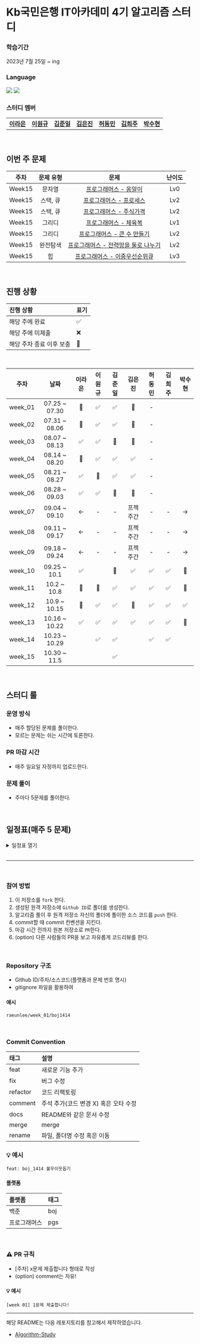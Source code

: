 # Kb국민은행 IT아카데미 4기 알고리즘 스터디
### 학습기간
2023년 7월 25일 ~ ing

### Language
<img src="https://img.shields.io/badge/Java-007396.svg?&style=for-the-badge&logo=Java&logoColor=white"> <img src="https://img.shields.io/badge/python-007396.svg?&style=for-the-badge&logo=Java&logoColor=white"> 
### 스터디 멤버

<table>
  <tr>
    <td align="center"><a href="https://github.com/raeunlee"><b>이라은</b></a></td>
    <td align="center"><a href="https://github.com/OneK-2"><b>이원규</b></a></td>
    <td align="center"><a href="https://github.com/junirii"><b>김준일</b></a></td>
    <td align="center"><a href="https://github.com/dolssun"><b>김은진</b></a></td>
    <td align="center"><a href="https://github.com/hurdong"><b>허동민</b></a></td>
    <td align="center"><a href="https://github.com/hejoo345"><b>김희주</b></a></td>
    <td align="center"><a href="https://github.com/SuHyeon2Park"><b>박수현</b></a></td>
  </tr>
</table>

<br/>

## 이번 주 문제

| 주차 | 문제 유형 | 문제 | 난이도 |
|:---:|:---:|:---:|:---:|
|Week15| 문자열| [프로그래머스 - 옹알이 ](https://school.programmers.co.kr/learn/courses/30/lessons/120956) | Lv0 |
|Week15| 스택, 큐 | [프로그래머스 - 프로세스 ](https://school.programmers.co.kr/learn/courses/30/lessons/42587) | Lv2 |
|Week15| 스택, 큐 | [프로그래머스 - 주식가격 ](https://school.programmers.co.kr/learn/courses/30/lessons/42584) | Lv2 |
|Week15| 그리디 | [프로그래머스 - 체육복](https://school.programmers.co.kr/learn/courses/30/lessons/42862) | Lv1 |
|Week15| 그리디 | [프로그래머스 - 큰 수 만들기](https://school.programmers.co.kr/learn/courses/30/lessons/42883) | Lv2 |
|Week15| 완전탐색 | [프로그래머스 - 전력망을 둘로 나누기](https://school.programmers.co.kr/learn/courses/30/lessons/86971) | Lv2 |
|Week15| 힙 | [프로그래머스 - 이중우선순위큐](https://school.programmers.co.kr/learn/courses/30/lessons/42628) | Lv3  |

<br/>

## 진행 상황

| 진행 상황            | 표기  |
|:-----------------|:----|
| 해당 주에 완료       | ✅ |
| 해당 주에 미제출   | ❌ |
| 해당 주차 종료 이후 보충 | 🔺 |

<br>

|   주차    |      날짜       | 이라은 | 이원규 | 김준일 | 김은진 | 허동민 | 김희주 | 박수현 | 
|:-------:|:-------------:|:-------:|:---------:|:--------:|:------------:|:------------:|:------------:|:------------:|
| week_01 | 07.25 ~ 07.30 |   🔺     |    ✅     |    ✅    |    🔺      |-|||
| week_02 | 07.31 ~ 08.06 |   🔺      |   ✅     |    ✅         |    🔺       |-|||
| week_03 | 08.07 ~ 08.13 |   ✅     |   ✅     |  🔺       |    🔺       |-|||
| week_04 | 08.14 ~ 08.20 |   🔺    |   ✅     | ✅     |    ✅       |-|||
| week_05 | 08.21 ~ 08.27 |   ✅     |   🔺    | ✅     |    ✅       |-|||
| week_06 | 08.28 ~ 09.03 |   ✅     |   ✅    | 🔺     |    🔺   |-|||
| week_07 | 09.04 ~ 09.10 |<-|-|-|프젝주간|-|-|->|
| week_08 | 09.11 ~ 09.17 |<-|-|-|프젝주간|-|-|->|
| week_09 | 09.18 ~ 09.24 |<-|-|-|프젝주간|-|-|->|
| week_10 | 09.25 ~ 10.1 |  ✅    |      |  🔺    |  ✅     |  ✅     |   ✅   |  🔺    |
| week_11 | 10.2 ~ 10.8 |  🔺  |  🔺    |  ✅    |   ✅   |   ✅   |   ✅   |  🔺    |
| week_12 | 10.9 ~ 10.15 |  🔺     |   ✅   |   ✅   |  🔺    |  ✅    |   ✅   |  ✅   |
| week_13 | 10.16 ~ 10.22 |   ✅   |   ✅   |   ✅   |   ✅   |  ✅    |   ✅   |   🔺   |
| week_14 | 10.23 ~ 10.29 |      |  ✅   |   ✅    |      |  ✅    |    ✅   |      |
| week_15 | 10.30 ~ 11.5 |      |      |   ✅   |      |      |       |      |

<br/>

## 스터디 룰

### 운영 방식
- 매주 할당된 문제를 풀이한다.
- 모르는 문제는 쉬는 시간에 토론한다.

### PR 마감 시간
- 매주 일요일 자정까지 업로드한다.

### 문제 풀이
- 주마다 5문제를 풀이한다.

<br/>

## 일정표(매주 5 문제)
<details>
  <summary>일정표 열기</summary>
 
| 주차 | 문제 유형 | 문제 | 난이도 |
|:---:|:---:|:---:|:---:|
|Week14| DP | [프로그래머스 - 도둑질 ](https://school.programmers.co.kr/learn/courses/30/lessons/42897) | Lv4 |
|Week14| BFS,DFS | [프로그래머스 - 네트워크 ](https://school.programmers.co.kr/learn/courses/30/lessons/43162) | Lv3 |
|Week14| 그리디 | [프로그래머스 - 섬 연결하기](https://school.programmers.co.kr/learn/courses/30/lessons/42861) | Lv3 |
|Week14| 스택/큐 | [프로그래머스 - 기능개발](https://school.programmers.co.kr/learn/courses/30/lessons/42586) | Lv2 |
|Week14| 완전탐색 | [프로그래머스 - 모의고사](https://school.programmers.co.kr/learn/courses/30/lessons/42840) | Lv1 |
|Week14| JOIN | [프로그래머스 - 상품 별 오프라인 매출 구하기](https://school.programmers.co.kr/learn/courses/30/lessons/131533) | Lv2 |
|Week14| GROUP BY | [프로그래머스 - 즐겨찾기가 가장 많은 식당 정보 출력하기](https://school.programmers.co.kr/learn/courses/30/lessons/131123) | Lv3  |
|Week13| DP | [백준- 스티커](https://www.acmicpc.net/problem/9465) | 실1 |
|Week13| BFS,DFS | [백준 - 적록색약](https://www.acmicpc.net/problem/10026) | 골5 |
|Week13| 문자열 | [백준 - 영단어 암기는 괴로워](https://www.acmicpc.net/problem/20920) | 실3 |
|Week13| 구현 | [백준 - 덩치](https://www.acmicpc.net/problem/7568) | 실5 |
|Week13| 구현 | [백준 - 올림픽](https://www.acmicpc.net/problem/8979) | 실5 |
|Week13| SELECT | [프로그래머스 - 오프라인/온라인 판매 데이터 통합하기](https://school.programmers.co.kr/learn/courses/30/lessons/131537) | Lv4  |
|Week13| GROUP BY | [프로그래머스 - 대여 횟수가 많은 자동차들의 월별 대여 횟수 구하기](https://school.programmers.co.kr/learn/courses/30/lessons/151139) | Lv3  |
|Week13| SUM, MAX, MIN | [프로그래머스 - 중복 제거하기](https://school.programmers.co.kr/learn/courses/30/lessons/59408) | Lv2  |
|Week12| 시뮬레이션 | [백준- 스위치 켜고 끄기](https://www.acmicpc.net/problem/1244) | 실4 |
|Week12| 시뮬레이션 | [백준 - 프린터 큐](https://www.acmicpc.net/problem/1966) | 실3 |
|Week12| BFS,DFS | [백준 - 영역 구하기](https://www.acmicpc.net/problem/2583) | 실1 |
|Week12| BFS,DFS | [백준 - 안전 영역](https://www.acmicpc.net/problem/2468) | 실1 |
|Week12| 구현 | [백준 - 색종이](https://www.acmicpc.net/problem/2563) | 실5  |
|Week11| BFS, DFS | [백준- 바이러스](https://www.acmicpc.net/problem/2606) | 실3 |
|Week11| 분할정복 | [백준 - Z](https://www.acmicpc.net/problem/1074) | 실1 |
|Week11| BFS,DFS | [백준 - 연결 요소의 개수](https://www.acmicpc.net/problem/11724) | 실2 |
|Week11| 구현 | [백준 - 집합](https://www.acmicpc.net/problem/11723) | 실5 |
|Week11| DP | [백준 - 피보나치 함수](https://www.acmicpc.net/problem/1003) | 실3  |
|Week11| SQL-Select | [프로그래머스 - 과일로 만든 아이스크림 고르기](https://school.programmers.co.kr/learn/courses/30/lessons/133025) | Lv1 |
|Week11| SQL-Sum, Max, Min | [프로그래머스 - 가격이 제일 비싼 식품의 정보 출력하기](https://school.programmers.co.kr/learn/courses/30/lessons/131115) | Lv2 |
|Week11| SQL-Join | [프로그래머스 - 조건에 맞는 도서와 저자 리스트 출력하기](https://school.programmers.co.kr/learn/courses/30/lessons/144854) | Lv2 |
|Week10| 구현 | [프로그래머스 - 정수를 나선형으로 배치하기](https://school.programmers.co.kr/learn/courses/30/lessons/181832) | Lv0 |
|Week10| 조합 | [백준 - 다리놓기](https://www.acmicpc.net/problem/1010) | 실5 |
|Week10| BFS,DFS | [백준 - 유기농 배추](https://www.acmicpc.net/problem/1012) | 실2 |
|Week10| SQL-SELECT | [프로그래머스 - 인기있는 아이스크림](https://school.programmers.co.kr/learn/courses/30/lessons/133024) | Lv1 |
|Week10| SQL-GROUP BY | [프로그래머스 - 고양이와 개는 몇 마리 있을까](https://school.programmers.co.kr/learn/courses/30/lessons/59040) | Lv2  |
|Week8| 완전탐색 | [프로그래머스 - 전력망을 둘로 나누기](https://school.programmers.co.kr/learn/courses/30/lessons/86971) | Lv2 |
|Week8| BFS,DFS | [프로그래머스 - 타겟넘버](https://school.programmers.co.kr/learn/courses/30/lessons/43165) | Lv2 |
|Week8| BFS,DFS | [프로그래머스 - 게임 맵 최단거리](https://school.programmers.co.kr/learn/courses/30/lessons/1844) | Lv2 |
|Week8| 완전탐색 | [프로그래머스 - 피로도](https://school.programmers.co.kr/learn/courses/30/lessons/87946) | Lv2 |
|Week8| 스택,큐 | [프로그래머스 - 주식 가격](https://school.programmers.co.kr/learn/courses/30/lessons/42584) | Lv2  |
|Week7| 탐색 | [백준1733 - 음식물 피하기](https://www.acmicpc.net/problem/1743) | 실1 |
|Week7| 백트래킹 | [백준2023 - 신기한 소수](https://www.acmicpc.net/problem/2023) | 실1 |
|Week7| 그리디 | [프로그래머스 - 점프와 순간 이동](https://school.programmers.co.kr/learn/courses/30/lessons/12980) | Lv2 |
|Week7| 완전탐색 | [프로그래머스 - 모음사전](https://school.programmers.co.kr/learn/courses/30/lessons/84512) | Lv2 |
|Week7| 구현 | [프로그래머스 - 문자열 압축](https://school.programmers.co.kr/learn/courses/30/lessons/60057) | Lv2  |
|Week6| 재귀 | [백준10814.나이순 정렬](https://www.acmicpc.net/problem/10814) | 실5 |
|Week6| 완전탐색 | [백준2606.바이러스](https://www.acmicpc.net/problem/2606) | 실3 |
|Week6| dp | [백준9461.파도반 수열](https://www.acmicpc.net/problem/9461) | 실3 |
|Week6| 구현 | [백준2979.트럭 주차](https://www.acmicpc.net/problem/2979) | 브2 |
|Week6| 구현 | [백준14888.연산자 끼워넣기](https://www.acmicpc.net/problem/14888) |  실1 |
|Week5| 구현 | [백준 - 단어공부](https://www.acmicpc.net/problem/1157) | 브1 |
|Week5| 구현 | [백준 - 기상캐스터](https://www.acmicpc.net/problem/10709) | 실5 |
|Week5| 구현 | [백준 - NBA 농구](https://www.acmicpc.net/problem/2852) | 실3 |
|Week5| 완전탐색 | [프로그래머스 - 최소직사각형](https://school.programmers.co.kr/learn/courses/30/lessons/86491) | Lv1 |
|Week5| 정렬 | [프로그래머스 - H-Index](https://school.programmers.co.kr/learn/courses/30/lessons/42747) |  Lv2 |
|Week4| 구현 | [프로그래머스 - 영어 끝말잇기](https://school.programmers.co.kr/learn/courses/30/lessons/12981) | Lv2 |
|Week4| 그리디 | [프로그래머스 - 구명보트](https://school.programmers.co.kr/learn/courses/30/lessons/42885) | Lv2 |
|Week4| 완전탐색 | [프로그래머스 - 카펫](https://school.programmers.co.kr/learn/courses/30/lessons/42842) | Lv2 |
|Week4| 구현 | [프로그래머스 - 2021 카카오 채용연계형 인턴십_숫자 문자열과 영단어](https://school.programmers.co.kr/learn/courses/30/lessons/81301) | Lv1 |
|Week4| 구현 | [프로그래머스 - 2018 KAKAO BLIND RECRUITMENT_비밀지도](https://school.programmers.co.kr/learn/courses/30/lessons/17681) |  Lv1 |
|Week3| 구현 | [프로그래머스 - 이진변환반복하기](https://school.programmers.co.kr/learn/courses/30/lessons/70129) | Lv2 |
|Week3| 스택, 큐 | [프로그래머스 - 다리를 지나는 트럭](https://school.programmers.co.kr/learn/courses/30/lessons/42583) | Lv2 |
|Week3| 힙 | [프로그래머스 - 더 맵게](https://school.programmers.co.kr/learn/courses/30/lessons/42626) | Lv2 |
|Week3| 구현 | [프로그래머스 - 전화번호 목록](https://school.programmers.co.kr/learn/courses/30/lessons/42577) | Lv2 |
|Week3| DP | [프로그래머스 - 땅따먹기](https://school.programmers.co.kr/learn/courses/30/lessons/12913) |  Lv2 |
|Week1| BFS | [백준1926.그림](https://www.acmicpc.net/problem/1926) | 실1 |
|Week1| BFS | [백준2178.미로탐색](https://www.acmicpc.net/problem/2178) | 실1 |
|Week1| 백트래킹 | [백준14889.스타트와 링크](https://www.acmicpc.net/problem/14889) | 실2 |
|Week1| DFS | [백준2667.단지번호 붙이기](https://www.acmicpc.net/problem/2667) | 실1 |
|Week1| DFS | [백준2644.촌수계산](https://www.acmicpc.net/problem/2644) | 실2 |
|Week2| DP | [백준1463.1로 만들기](https://www.acmicpc.net/problem/1463) | 실3 |
|Week2| DP | [백준11659.구간 합 구하기 4](https://www.acmicpc.net/problem/11659) | 실3 |
|Week2| DP | [백준11055.가장 큰 증가하는 부분 수열](https://www.acmicpc.net/problem/11055) | 실2 |
|Week2| DP | [백준14501.퇴사](https://www.acmicpc.net/problem/14501) | 실3 |
|Week2| DP | [백준15486.퇴사2](https://www.acmicpc.net/problem/15486) | 골5 |

  </details>
<br/>

---

<br/>

### 참여 방법

1. 이 저장소를 `fork` 한다.
2. 생성된 원격 저장소에 `Github ID`로 폴더를 생성한다.
3. 알고리즘 풀이 후 원격 저장소 자신의 폴더에 풀이한 소스 코드를 `push` 한다.
4. commit할 때 commit 컨벤션을 지킨다.
5. 마감 시간 전까지 원본 저장소로 `PR`한다.
6. (option) 다른 사람들의 PR을 보고 자유롭게 코드리뷰를 한다.

<br/>

### Repository 구조
- Github ID/주차/소스코드(플랫폼과 문제 번호 명시)
- gitignore 파일을 활용하여 

#### 예시
`raeunlee/week_01/boj1414`

<br/>

### Commit Convention
| 태그       | 설명                  |
|:---------|:------------------------|
| feat     | 새로운 기능 추가               |
| fix      | 버그 수정                   |
| refactor | 코드 리팩토링                 |
| comment  | 주석 추가(코드 변경 X) 혹은 오타 수정 |
| docs     | README와 같은 문서 수정        |
| merge    | merge                   |
| rename   | 파일, 폴더명 수정 혹은 이동        |

### 💡 예시
`feat: boj_1414 불우이웃돕기`

#### 플랫폼

| 플랫폼    | 태그  |
|:-------|:----|
| 백준     | boj |
| 프로그래머스 | pgs |

<br/>

### ⚠️ PR 규칙
- [주차] x문제 제출합니다 형태로 작성
- (option) comment는 자유!

#### 💡 예시
`[week 01] 1문제 제출합니다! `

---

해당 README는 다음 레포지토리를 참고해서 제작하였습니다.
- [Algorithm-Study](https://github.com/CodeSquad-2023-BE-Study/Algorithm-Study/blob/main/README.md)

